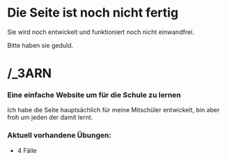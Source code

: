 # Die Seite ist noch nicht fertig
Sie wird noch entwickelt und funktioniert noch nicht einwandfrei.

Bitte haben sie geduld.


# /_3ARN
### Eine einfache Website um f&uuml;r die Schule zu lernen
Ich habe die Seite haupts&auml;chlich f&uuml;r meine Mitsch&uuml;ler entwickelt, bin aber froh um jeden der damit lernt.

### Aktuell vorhandene &Uuml;bungen:
- 4 F&auml;lle
